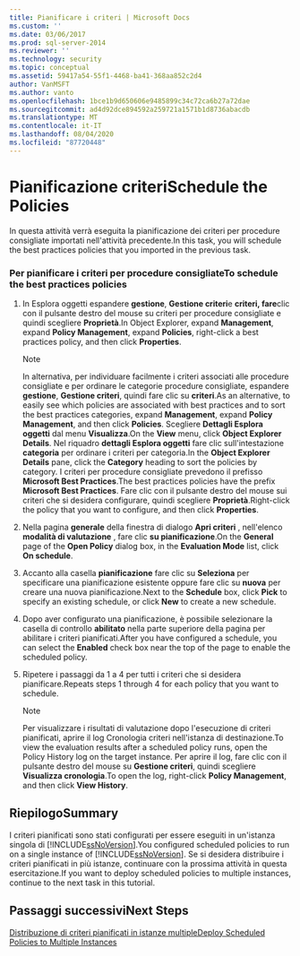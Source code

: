 ```yaml
---
title: Pianificare i criteri | Microsoft Docs
ms.custom: ''
ms.date: 03/06/2017
ms.prod: sql-server-2014
ms.reviewer: ''
ms.technology: security
ms.topic: conceptual
ms.assetid: 59417a54-55f1-4468-ba41-368aa852c2d4
author: VanMSFT
ms.author: vanto
ms.openlocfilehash: 1bce1b9d650606e9485899c34c72ca6b27a72dae
ms.sourcegitcommit: ad4d92dce894592a259721a1571b1d8736abacdb
ms.translationtype: MT
ms.contentlocale: it-IT
ms.lasthandoff: 08/04/2020
ms.locfileid: "87720448"
---
```

# <a name="schedule-the-policies"></a><span data-ttu-id="7b217-102">Pianificazione criteri</span><span class="sxs-lookup"><span data-stu-id="7b217-102">Schedule the Policies</span></span>
  <span data-ttu-id="7b217-103">In questa attività verrà eseguita la pianificazione dei criteri per procedure consigliate importati nell'attività precedente.</span><span class="sxs-lookup"><span data-stu-id="7b217-103">In this task, you will schedule the best practices policies that you imported in the previous task.</span></span>  
  
### <a name="to-schedule-the-best-practices-policies"></a><span data-ttu-id="7b217-104">Per pianificare i criteri per procedure consigliate</span><span class="sxs-lookup"><span data-stu-id="7b217-104">To schedule the best practices policies</span></span>  
  
1.  <span data-ttu-id="7b217-105">In Esplora oggetti espandere **gestione**, **Gestione criteri**e **criteri, fare**clic con il pulsante destro del mouse su criteri per procedure consigliate e quindi scegliere **Proprietà**.</span><span class="sxs-lookup"><span data-stu-id="7b217-105">In Object Explorer, expand **Management**, expand **Policy Management**, expand **Policies**, right-click a best practices policy, and then click **Properties**.</span></span>  
  
    > [!NOTE]  
    >  <span data-ttu-id="7b217-106">In alternativa, per individuare facilmente i criteri associati alle procedure consigliate e per ordinare le categorie procedure consigliate, espandere **gestione**, **Gestione criteri**, quindi fare clic su **criteri**.</span><span class="sxs-lookup"><span data-stu-id="7b217-106">As an alternative, to easily see which policies are associated with best practices and to sort the best practices categories, expand **Management**, expand **Policy Management**, and then click **Policies**.</span></span> <span data-ttu-id="7b217-107">Scegliere **Dettagli Esplora oggetti** dal menu **Visualizza**.</span><span class="sxs-lookup"><span data-stu-id="7b217-107">On the **View** menu, click **Object Explorer Details**.</span></span> <span data-ttu-id="7b217-108">Nel riquadro **dettagli Esplora oggetti** fare clic sull'intestazione **categoria** per ordinare i criteri per categoria.</span><span class="sxs-lookup"><span data-stu-id="7b217-108">In the **Object Explorer Details** pane, click the **Category** heading to sort the policies by category.</span></span> <span data-ttu-id="7b217-109">I criteri per procedure consigliate prevedono il prefisso **Microsoft Best Practices**.</span><span class="sxs-lookup"><span data-stu-id="7b217-109">The best practices policies have the prefix **Microsoft Best Practices**.</span></span> <span data-ttu-id="7b217-110">Fare clic con il pulsante destro del mouse sui criteri che si desidera configurare, quindi scegliere **Proprietà**.</span><span class="sxs-lookup"><span data-stu-id="7b217-110">Right-click the policy that you want to configure, and then click **Properties**.</span></span>  
  
2.  <span data-ttu-id="7b217-111">Nella pagina **generale** della finestra di dialogo **Apri criteri** , nell'elenco **modalità di valutazione** , fare clic **su pianificazione**.</span><span class="sxs-lookup"><span data-stu-id="7b217-111">On the **General** page of the **Open Policy** dialog box, in the **Evaluation Mode** list, click **On schedule**.</span></span>  
  
3.  <span data-ttu-id="7b217-112">Accanto alla casella **pianificazione** fare clic su **Seleziona** per specificare una pianificazione esistente oppure fare clic su **nuova** per creare una nuova pianificazione.</span><span class="sxs-lookup"><span data-stu-id="7b217-112">Next to the **Schedule** box, click **Pick** to specify an existing schedule, or click **New** to create a new schedule.</span></span>  
  
4.  <span data-ttu-id="7b217-113">Dopo aver configurato una pianificazione, è possibile selezionare la casella di controllo **abilitato** nella parte superiore della pagina per abilitare i criteri pianificati.</span><span class="sxs-lookup"><span data-stu-id="7b217-113">After you have configured a schedule, you can select the **Enabled** check box near the top of the page to enable the scheduled policy.</span></span>  
  
5.  <span data-ttu-id="7b217-114">Ripetere i passaggi da 1 a 4 per tutti i criteri che si desidera pianificare.</span><span class="sxs-lookup"><span data-stu-id="7b217-114">Repeats steps 1 through 4 for each policy that you want to schedule.</span></span>  
  
    > [!NOTE]  
    >  <span data-ttu-id="7b217-115">Per visualizzare i risultati di valutazione dopo l'esecuzione di criteri pianificati, aprire il log Cronologia criteri nell'istanza di destinazione.</span><span class="sxs-lookup"><span data-stu-id="7b217-115">To view the evaluation results after a scheduled policy runs, open the Policy History log on the target instance.</span></span> <span data-ttu-id="7b217-116">Per aprire il log, fare clic con il pulsante destro del mouse su **Gestione criteri**, quindi scegliere **Visualizza cronologia**.</span><span class="sxs-lookup"><span data-stu-id="7b217-116">To open the log, right-click **Policy Management**, and then click **View History**.</span></span>  
  
## <a name="summary"></a><span data-ttu-id="7b217-117">Riepilogo</span><span class="sxs-lookup"><span data-stu-id="7b217-117">Summary</span></span>  
 <span data-ttu-id="7b217-118">I criteri pianificati sono stati configurati per essere eseguiti in un'istanza singola di [!INCLUDE[ssNoVersion](../includes/ssnoversion-md.md)].</span><span class="sxs-lookup"><span data-stu-id="7b217-118">You configured scheduled policies to run on a single instance of [!INCLUDE[ssNoVersion](../includes/ssnoversion-md.md)].</span></span> <span data-ttu-id="7b217-119">Se si desidera distribuire i criteri pianificati in più istanze, continuare con la prossima attività in questa esercitazione.</span><span class="sxs-lookup"><span data-stu-id="7b217-119">If you want to deploy scheduled policies to multiple instances, continue to the next task in this tutorial.</span></span>  
  
## <a name="next-steps"></a><span data-ttu-id="7b217-120">Passaggi successivi</span><span class="sxs-lookup"><span data-stu-id="7b217-120">Next Steps</span></span>  
 [<span data-ttu-id="7b217-121">Distribuzione di criteri pianificati in istanze multiple</span><span class="sxs-lookup"><span data-stu-id="7b217-121">Deploy Scheduled Policies to Multiple Instances</span></span>](../../2014/tutorials/deploy-scheduled-policies-to-multiple-instances.md)  
  
  
